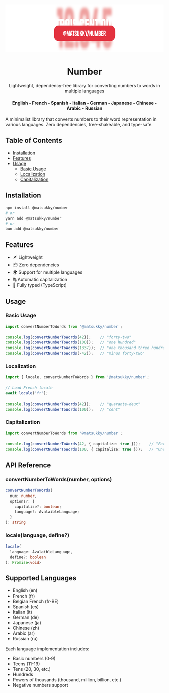 <div align="center">
    <h1 style="border-bottom: none">
        <img src="./icon.svg" height="150">
        <h1>Number</h1>
        <p>Lightweight, dependency-free library for converting numbers to words in multiple languages</p>
        <h4>English - French - Spanish - Italian - German - Japanese - Chinese - Arabic - Russian</h4>
    </h1>
</div>

A minimalist library that converts numbers to their word representation in various languages. Zero dependencies, tree-shakeable, and type-safe.

## Table of Contents

- [Installation](#installation)
- [Features](#features)
- [Usage](#usage)
  - [Basic Usage](#basic-usage)
  - [Localization](#localization)
  - [Capitalization](#capitalization)

## Installation

```bash
npm install @matsukky/number
# or
yarn add @matsukky/number
# or
bun add @matsukky/number
```

## Features

- 🪶 Lightweight
- 📦 Zero dependencies
- 🌍 Support for multiple languages
- 🔠 Automatic capitalization
- 💪 Fully typed (TypeScript)

## Usage

### Basic Usage

```typescript
import convertNumberToWords from '@matsukky/number';

console.log(convertNumberToWords(42));    // "forty-two"
console.log(convertNumberToWords(100));   // "one hundred"
console.log(convertNumberToWords(1337));  // "one thousand three hundred thirty-seven"
console.log(convertNumberToWords(-42));   // "minus forty-two"
```

### Localization

```typescript
import { locale, convertNumberToWords } from '@matsukky/number';

// Load French locale
await locale('fr');

console.log(convertNumberToWords(42));    // "quarante-deux"
console.log(convertNumberToWords(100));   // "cent"
```

### Capitalization

```typescript
import convertNumberToWords from '@matsukky/number';

console.log(convertNumberToWords(42, { capitalize: true }));    // "Forty-two"
console.log(convertNumberToWords(100, { capitalize: true }));   // "One hundred"
```

## API Reference

### convertNumberToWords(number, options)

```typescript
convertNumberToWords(
  num: number, 
  options?: {
    capitalize?: boolean;
    language?: AvalaibleLanguage;
  }
): string
```

### locale(language, define?)

```typescript
locale(
  language: AvalaibleLanguage, 
  define?: boolean
): Promise<void>
```

## Supported Languages

- English (en)
- French (fr)
- Belgian French (fr-BE)
- Spanish (es)
- Italian (it)
- German (de)
- Japanese (ja)
- Chinese (zh)
- Arabic (ar)
- Russian (ru)

Each language implementation includes:
- Basic numbers (0-9)
- Teens (11-19)
- Tens (20, 30, etc.)
- Hundreds
- Powers of thousands (thousand, million, billion, etc.)
- Negative numbers support